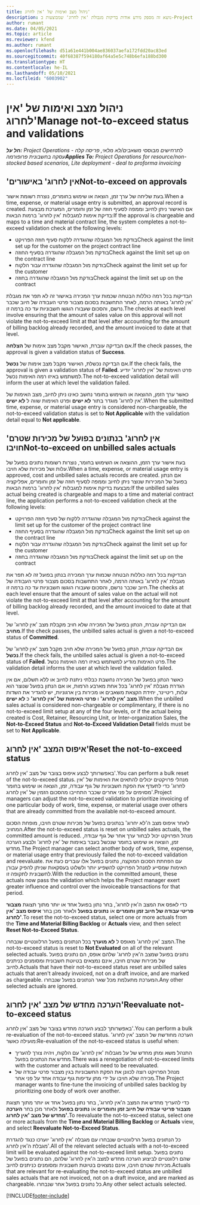 ```yaml
---
title: ניהול מצב ואימות של 'אין לחרוג'
description: נושא זה מספק מידע אודות בדיקות מגבולת 'אין לחרוג' שמבוצעות ב-Project Operations.
author: rumant
ms.date: 04/05/2021
ms.topic: article
ms.reviewer: kfend
ms.author: rumant
ms.openlocfilehash: d51a61e441b004ae836037aefa172fdd20ac83ed
ms.sourcegitcommit: 40f68387f594180af64a5e5c748b6efa188bd300
ms.translationtype: HT
ms.contentlocale: he-IL
ms.lasthandoff: 05/10/2021
ms.locfileid: "6003902"
---
```

# <a name="manage-not-to-exceed-status-and-validations"></a><span data-ttu-id="08e55-103">ניהול מצב ואימות של 'אין לחרוג'</span><span class="sxs-lookup"><span data-stu-id="08e55-103">Manage not-to-exceed status and validations</span></span> 

<span data-ttu-id="08e55-104">_**חל על:** Project Operations לתרחישים מבוססי משאבים/לא מלאי, פריסה קלה - עסקה בחשבונית פרופורמה_</span><span class="sxs-lookup"><span data-stu-id="08e55-104">_**Applies To:** Project Operations for resource/non-stocked based scenarios, Lite deployment - deal to proforma invoicing_</span></span>

## <a name="not-to-exceed-on-approvals"></a><span data-ttu-id="08e55-105">'אין לחרוג' באישורים</span><span class="sxs-lookup"><span data-stu-id="08e55-105">Not-to-exceed on approvals</span></span>

<span data-ttu-id="08e55-106">בעת שליחה של ערך זמן, הוצאה או שימוש בחומרים, נוצרת רשומת אישור.</span><span class="sxs-lookup"><span data-stu-id="08e55-106">When a time, expense, or material usage entry is submitted, an approval record is created.</span></span> <span data-ttu-id="08e55-107">אם האישור ניתן לחיוב וממפה לסעיף חוזה של זמן וחומרים, המערכת מבצעת בדיקת אימות למגבלות 'אין לחרוג' ברמות הבאות:</span><span class="sxs-lookup"><span data-stu-id="08e55-107">If the approval is chargeable and maps to a time and material contract line, the system completes a not-to-exceed validation check at the following levels:</span></span>

  - <span data-ttu-id="08e55-108">בודקת מול המגבלה שהוגדרה ללקוח סעיף חוזה הפרויקט</span><span class="sxs-lookup"><span data-stu-id="08e55-108">Check against the limit set up for the customer on the project contract line</span></span>
  - <span data-ttu-id="08e55-109">בודקת מול המגבלה שהוגדרה בסעיף החוזה</span><span class="sxs-lookup"><span data-stu-id="08e55-109">Check against the limit set up on the contract line</span></span>
  - <span data-ttu-id="08e55-110">בודקת מול המגבלה שהוגדרה עבור הלקוח</span><span class="sxs-lookup"><span data-stu-id="08e55-110">Check against the limit set up for the customer</span></span>
  - <span data-ttu-id="08e55-111">בודקת מול המגבלה שהוגדרה בחוזה</span><span class="sxs-lookup"><span data-stu-id="08e55-111">Check against the limit set up on the contract</span></span>

<span data-ttu-id="08e55-112">הבדיקות בכל רמה כוללות הבטחה שכמות ערך המכירה באישור זה לא תפר את מגבלת 'אין לחרוג' באותה הרמה, לאחר התחשבות בסכום מצבור פרטי העבודה של חיוב שכבר נרשם, והסכום שעבורו הוגשו חשבוניות עד כה ברמה זו.</span><span class="sxs-lookup"><span data-stu-id="08e55-112">The checks at each level involve ensuring that the amount of sales value on this approval will not violate the not-to-exceed limit at that level after accounting for the amount of billing backlog already recorded, and the amount invoiced to date at that level.</span></span>

<span data-ttu-id="08e55-113">אם הבדיקה עוברת, האישור מקבל מצב אימות של **הצלחה**.</span><span class="sxs-lookup"><span data-stu-id="08e55-113">If the check passes, the approval is given a validation status of **Success**.</span></span>

<span data-ttu-id="08e55-114">אם הבדיקה נכשלת, האישור מקבל מצב אימות של **נכשל**.</span><span class="sxs-lookup"><span data-stu-id="08e55-114">If the check fails, the approval is given a validation status of **Failed**.</span></span> <span data-ttu-id="08e55-115">פרט האימות של 'אין לחרוג' יודיע למשתמש באיזו רמה האימות נכשל.</span><span class="sxs-lookup"><span data-stu-id="08e55-115">The not-to-exceed validation detail will inform the user at which level the validation failed.</span></span>

<span data-ttu-id="08e55-116">כאשר ערך הזמן, ההוצאה או השימוש בחומר נחשב כאינו ניתן לחיוב, מצב האימות של 'אין לחרוג'‬ מוגדר בתור **לא ישים** ופרט האימות שווה ל **לא ישים**.</span><span class="sxs-lookup"><span data-stu-id="08e55-116">When the submitted time, expense, or material usage entry is considered non-chargeable, the not-to-exceed validation status is set to **Not Applicable** with the validation detail equal to **Not applicable**.</span></span>

## <a name="not-to-exceed-on-unbilled-sales-actuals"></a><span data-ttu-id="08e55-117">'אין לחרוג' בנתונים בפועל של מכירות שטרם חויבו</span><span class="sxs-lookup"><span data-stu-id="08e55-117">Not-to-exceed on unbilled sales actuals</span></span>

<span data-ttu-id="08e55-118">בעת אישור ערך הזמן, ההוצאה או השימוש בחומר, נוצרות רשומות נתונים בפועל של עלות ושל מכירות שלא חויבו.</span><span class="sxs-lookup"><span data-stu-id="08e55-118">When a time, expense, or material usage entry is approved, cost and unbilled sales actuals records are created.</span></span> <span data-ttu-id="08e55-119">אם הנתון בפועל של המכירות שנוצר ניתן לחיוב וממפה לסעיף חוזה של זמן וחומרים, אפליקציה מבצעת בדיקת אימות למגבלות 'אין לחרוג' ברמות הבאות:</span><span class="sxs-lookup"><span data-stu-id="08e55-119">If the unbilled sales actual being created is chargeable and maps to a time and material contract line, the application performs a not-to-exceed validation check at the following levels:</span></span>

  - <span data-ttu-id="08e55-120">בודקת מול המגבלה שהוגדרה ללקוח של סעיף חוזה הפרויקט</span><span class="sxs-lookup"><span data-stu-id="08e55-120">Check against the limit set up for the customer of the project contract line</span></span>
  - <span data-ttu-id="08e55-121">בודקת מול המגבלה שהוגדרה בסעיף החוזה</span><span class="sxs-lookup"><span data-stu-id="08e55-121">Check against the limit set up on the contract line</span></span>
  - <span data-ttu-id="08e55-122">בודקת מול המגבלה שהוגדרה עבור הלקוח</span><span class="sxs-lookup"><span data-stu-id="08e55-122">Check against the limit set up for the customer</span></span>
  - <span data-ttu-id="08e55-123">בודקת מול המגבלה שהוגדרה בחוזה</span><span class="sxs-lookup"><span data-stu-id="08e55-123">Check against the limit set up on the contract</span></span>

<span data-ttu-id="08e55-124">הבדיקות בכל רמה כוללות הבטחה שכמות ערך המכירה בנתון בפועל זה לא תפר את מגבלת 'אין לחרוג' באותה הרמה, לאחר התחשבות בסכום מצבור פרטי העבודה של חיוב שכבר נרשם, והסכום שעבורו הוגשו חשבוניות עד כה ברמה זו.</span><span class="sxs-lookup"><span data-stu-id="08e55-124">The checks at each level ensure that the amount of sales value on the actual will not violate the not-to-exceed limit at that level after accounting for the amount of billing backlog already recorded, and the amount invoiced to date at that level.</span></span>

<span data-ttu-id="08e55-125">אם הבדיקה עוברת, הנתון בפועל של המכירה שלא חויב מקבלת מצב 'אין לחרוג' של **מחויב**.</span><span class="sxs-lookup"><span data-stu-id="08e55-125">If the check passes, the unbilled sales actual is given a not-to-exceed status of **Committed**.</span></span>

<span data-ttu-id="08e55-126">אם הבדיקה עוברת, הנתון בפועל של המכירה שלא חויב מקבל מצב 'אין לחרוג' של **נכשל**.</span><span class="sxs-lookup"><span data-stu-id="08e55-126">If the check fails, the unbilled sales actual is given a not-to-exceed status of **Failed**.</span></span> <span data-ttu-id="08e55-127">פרט האימות מודיע למשתמש באיזו רמה האימות נכשל.</span><span class="sxs-lookup"><span data-stu-id="08e55-127">The validation detail informs the user at which level the validation failed.</span></span>

<span data-ttu-id="08e55-128">כאשר הנתון בפועל של המכירה נחשבת כבלתי ניתנת לחיוב או ללא תשלום, אם אין הגדרת מגבלת 'אין לחרוג' בכל אחת מארבע הרמות, או אם הנתון בפועל שנוצר הוא עלות, ריטיינר, יחידת הקצאת משאבים או מכירות בין ארגוניות, יש להגדיר את השדות **מצב 'אין לחרוג'** ו **פרטי האימות של 'אין לחרוג'** כ **לא ישים**.</span><span class="sxs-lookup"><span data-stu-id="08e55-128">When the unbilled sales actual is considered non-chargeable or complimentary, if there is no not-to-exceed limit setup at any of the four levels, or if the actual being created is Cost, Retainer, Resourcing Unit, or Inter-organization Sales, the **Not-to-Exceed Status** and **Not-to-Exceed Validation Detail** fields must be set to **Not Applicable**.</span></span>

## <a name="reset-the-not-to-exceed-status"></a><span data-ttu-id="08e55-129">איפוס המצב 'אין לחרוג'</span><span class="sxs-lookup"><span data-stu-id="08e55-129">Reset the not-to-exceed status</span></span>

<span data-ttu-id="08e55-130">באפשרותך לבצע איפוס בצובר של מצב 'אין לחרוג'.</span><span class="sxs-lookup"><span data-stu-id="08e55-130">You can perform a bulk reset of the not-to-exceed status.</span></span> <span data-ttu-id="08e55-131">מנהלי פרויקטים יכולים להתאים את האימות של 'אין לחרוג' כדי לתעדף את הפקת חשבוניות של גוף עבודה, זמן, הוצאה או שימוש בחומר מסוימים על פני אחרים שכבר התחייבו מהסכום הזמין של 'אין לחרוג'.</span><span class="sxs-lookup"><span data-stu-id="08e55-131">Project managers can adjust the not-to-exceed validation to prioritize invoicing of one particular body of work, time, expense, or material usage over others that are already committed from the available not-to-exceed amount.</span></span>

<span data-ttu-id="08e55-132">לאחר איפוס מצב ה'לא יחרוג' בנתונים בפועל של מכירות שטרם חויבו, מופחת הסכום המחויב.</span><span class="sxs-lookup"><span data-stu-id="08e55-132">After the not-to-exceed status is reset on unbilled sales actuals, the committed amount is reduced.</span></span> <span data-ttu-id="08e55-133">מנהל הפרויקט יכול לבחור ערך אחר של גוף עבודה, זמן, הוצאה או שימוש בחומר שנכשל בעבר באימות של 'אין לחרוג' ולבצע הערכה מחדש.</span><span class="sxs-lookup"><span data-stu-id="08e55-133">The Project manager can select another body of work, time, expense, or material usage entry that previously failed the not-to-exceed validation and reevaluate.</span></span> <span data-ttu-id="08e55-134">עם הפחתת הסכום המוקצה, נתונים בפועל אלו עוברים כעת את האימות שמסייע למנהל הפרויקט להשפיע יותר ולשלוט בעסקאות שניתן להפיק עבורן לחשבונית לתקופה זו.</span><span class="sxs-lookup"><span data-stu-id="08e55-134">With the reduction in the committed amount, these actuals now pass the validation which helps the Project manager exert greater influence and control over the invoiceable transactions for that period.</span></span>

<span data-ttu-id="08e55-135">כדי לאפס את המצב ה'אין לחרוג', בחר נתון בפועל אחד או יותר מתוך תצוגת **‏‫מצבור פריטי עבודה של חיוב זמן וחומרים‬** אוֹ **נתונים בפועל** ולאחר מכן בחר **איפוס מצב 'אין לחרוג'**.</span><span class="sxs-lookup"><span data-stu-id="08e55-135">To reset the not-to-exceed status, select one or more actuals from the **Time and Material Billing Backlog** or **Actuals** view, and then select **Reset Not-to-Exceed Status**.</span></span>

<span data-ttu-id="08e55-136">המצב 'אין לחרוג' מאופס ל **לא מוערך** בכל הנתונים בפועל הרלוונטיים שנבחרו.</span><span class="sxs-lookup"><span data-stu-id="08e55-136">The not-to-exceed status is reset to **Not Evaluated** on all of the relevant selected actuals.</span></span> <span data-ttu-id="08e55-137">נתונים בפועל שמצב ה'אין לחרוג' שלהם אופס, הם נתונים בפועל של מכירות שטרם חויבו, אינם נמצאים בטיוטת חשבונית ומסומנים כניתנים לחיוב.</span><span class="sxs-lookup"><span data-stu-id="08e55-137">Actuals that have their not-to-exceed status reset are unbilled sales actuals that aren't already invoiced, not on a draft invoice, and are marked as chargeable.</span></span> <span data-ttu-id="08e55-138">המערכת מתעלמת מכל שאר הנתונים בפועל שנבחרו.</span><span class="sxs-lookup"><span data-stu-id="08e55-138">Any other selected actuals are ignored.</span></span>

## <a name="reevaluate-not-to-exceed-status"></a><span data-ttu-id="08e55-139">הערכה מחדש של מצב 'אין לחרוג'</span><span class="sxs-lookup"><span data-stu-id="08e55-139">Reevaluate not-to-exceed status</span></span>

<span data-ttu-id="08e55-140">באפשרותך לבצע הערכה מחדש בצובר של מצב 'אין לחרוג'.</span><span class="sxs-lookup"><span data-stu-id="08e55-140">You can perform a bulk re-evaluation of the not-to-exceed status.</span></span> <span data-ttu-id="08e55-141">הערכה מחודשת של המצב 'אין לחרוג' מועילה כאשר:</span><span class="sxs-lookup"><span data-stu-id="08e55-141">Re-evaluation of the not-to-exceed status is useful when:</span></span>

  - <span data-ttu-id="08e55-142">התנהל משא ומתן מחדש של על מגבלות 'אין לחרוג' עם הלקוח, ויהיה צורך להעריך מחדש את הנתונים בפועל.</span><span class="sxs-lookup"><span data-stu-id="08e55-142">There was a renegotiation of not-to-exceed limits with the customer and actuals will need to be reevaluated.</span></span>
  - <span data-ttu-id="08e55-143">מנהל הפרויקט רוצה לכוונן את הפקת החשבוניות בגין מצבור פרטי עבודה של מכירה שלא חויבו על ידי מתן עדיפות גוף עבודה אחד על פני אחר.</span><span class="sxs-lookup"><span data-stu-id="08e55-143">The Project manager wants to fine-tune the invoicing of unbilled sales backlog by prioritizing one body of work over another.</span></span>

<span data-ttu-id="08e55-144">כדי להעריך מחדש את המצב ה'אין לחרוג', בחר נתון בפועל אחד או יותר מתוך תצוגת **‏‫מצבור פריטי עבודה של חיוב זמן וחומרים‬** אוֹ **נתונים בפועל** ולאחר מכן בחר **הערכה מחדש של מצב 'אין לחרוג'**.</span><span class="sxs-lookup"><span data-stu-id="08e55-144">To reevaluate the not-to-exceed status, select one or more actuals from the **Time and Material Billing Backlog** or **Actuals** view, and select **Reevaluate Not-to-Exceed Status**.</span></span>

<span data-ttu-id="08e55-145">כל הנתונים בפועל הרלוונטיים שנבחרו עם מגבלה 'אין לחרוג' יוערכו כנגד להגדרת מגבלת ה'אין לחרוג'.</span><span class="sxs-lookup"><span data-stu-id="08e55-145">All of the relevant selected actuals with a not-to-exceed limit will be evaluated against the not-to-exceed limit setup.</span></span> <span data-ttu-id="08e55-146">נתונים בפועל שהם רלוונטיים לביצוע הערכה מחדש למצב ה'אין לחרוג' שלהם, הם נתונים בפועל של מכירות שטרם חויבו, אינם נמצאים בטיוטת חשבונית ומסומנים כניתנים לחיוב.</span><span class="sxs-lookup"><span data-stu-id="08e55-146">Actuals that are relevant for re-evaluating the not-to-exceed status are unbilled sales actuals that are not invoiced, not on a draft invoice, and are marked as chargeable.</span></span> <span data-ttu-id="08e55-147">כל נתונים בפועל אחר שנבחרו.</span><span class="sxs-lookup"><span data-stu-id="08e55-147">Any other select actuals selected.</span></span>


[!INCLUDE[footer-include](../../includes/footer-banner.md)]
